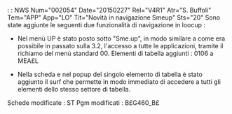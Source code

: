  :  : NWS Num="002054" Date="20150227" Rel="V4R1" Atr="S. Buffoli" Tem="APP" App="LO" Tit="Novità in navigazione Smeup" Sts="20"
Sono state aggiunte le seguenti due funzionalità di navigazione in loocup : 

-  Nel menù UP è stato posto sotto "Sme.up", in modo similare a come era possibile in passato sulla
3.2, l'accesso a tutte le applicazioni, tramite il richiamo del menù standard 00.
Elementi di tabella aggiunti :  0106 a MEA£L

-  Nella scheda e nel popup del singolo elemento di tabella è stato aggiunto il surf che permette in modo immediato di accedere a tutti gli elementi dello stesso settore di tabella.

Schede modificate :  ST
Pgm modificati :  B£G460_B£

